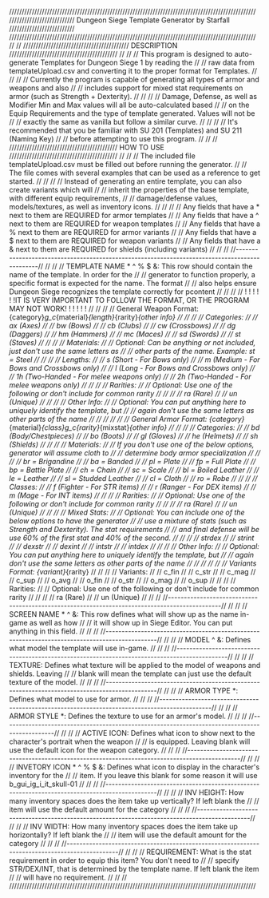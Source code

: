 //////////////////////////////////////////////////////////////////////////////////////////////////
////////////////////////// Dungeon Siege Template Generator by Starfall //////////////////////////
//////////////////////////////////////////////////////////////////////////////////////////////////
//																								//
////////////////////////////////////////// DESCRIPTION ///////////////////////////////////////////
//																								//
//	This program is designed to auto-generate Templates for Dungeon Siege 1 by reading the		//
//		raw data from templateUpload.csv and converting it to the proper format for Templates.	//
//																								//
//	Currently the program is capable of generating all types of armor and weapons and also		//
//		includes support for mixed stat requirements on armor (such as Strength + Dexterity).	//
//																								//
//	Damage, Defense, as well as Modifier Min and Max values will all be auto-calculated based	//
//		on the Equip Requirements and the type of template generated. Values will not be 		//
//		exactly the same as vanilla but follow a similar curve.									//
//																								//
//	It's recommended that you be familiar with SU 201 (Templates) and SU 211 (Naming Key)		//
//		before attempting to use this program.													//
//																								//
/////////////////////////////////////////// HOW TO USE ///////////////////////////////////////////
//																								//
//	The included file templateUpload.csv must be filled out before running the generator.		//
//	The file comes with several examples that can be used as a reference to get started.		//
//																								//
//	Instead of generating an entire template, you can also create variants which will			//
//	inherit the properties of the base template, with different equip requirements,				//
//	damage/defense values, models/textures, as well as inventory icons.							//
//																								//
//			Any fields that have a * next to them are REQUIRED for armor templates				//
//			Any fields that have a ^ next to them are REQUIRED for weapon templates				//
//			Any fields that have a % next to them are REQUIRED for armor variants				//
//			Any fields that have a $ next to them are REQUIRED for weapon variants				//
//		Any fields that have a & next to them are REQUIRED for shields (including variants)		//
//																								//
//----------------------------------------------------------------------------------------------//
//																								//
//	TEMPLATE NAME * ^ % $ &: This row should contain the name of the template. In order for the	//
//		generator to function properly, a specific format is expected for the name. The format	//
//		also helps ensure Dungeon Siege recognizes the template correctly for pcontent			//
//																								//
// ! ! ! ! ! !IT IS VERY IMPORTANT TO FOLLOW THE FORMAT, OR THE PROGRAM MAY NOT WORK! ! ! ! ! ! //
//																								//
//		General Weapon Format: {category}_g_c_{material}_{length}_{rarity}_{other info}			//
//																								//
//			Categories:																			//
//				ax	(Axes)																		//
//				bw	(Bows)																		//
//				cb	(Clubs)																		//
//				cw	(Crossbows)																	//
//				dg	(Daggers)																	//
//				hm	(Hammers)																	//
//				mc	(Maces)																		//
//				sd	(Swords)																	//
//				st	(Staves)																	//
//																								//
//			Materials:																			//
//				Optional: Can be anything or not included, just don't use the same letters as 	//
//				other parts of the name. Example: _st_ = Steel									//
//																								//
//			Lengths:																			//
//				s	(Short - For Bows only)														//
//				m	(Medium - For Bows and Crossbows only)										//
//				l	(Long - For Bows and Crossbows only)										//
//				1h	(Two-Handed - For melee weapons only)										//
//				2h	(Two-Handed - For melee weapons only)										//
//																								//
//			Rarities:																			//
//				Optional: Use one of the following or don't include for common rarity			//
//																								//
//				ra	(Rare)																		//
//				un	(Unique)																	//
//																								//
//			Other Info:																			//
//				Optional: You can put anything here to uniquely identify the template, but		//
//				again don't use the same letters as other parts of the name						//
//																								//
//																								//
//		General Armor Format: {category}_{material}_{class}_g_c_{rarity}_{mixstat}_{other info}	//
//																								//
//			Categories:																			//
//				bd	(Body/Chestpieces)															//
//				bo	(Boots)																		//
//				gl	(Gloves)																	//
//				he	(Helmets)																	//
//				sh	(Shields)																	//
//																								//
//			Materials:																			//
//				If you don't use one of the below options, generator will assume cloth to		//
//				determine body armor specialization												//
//																								//
//				br = Brigandine																	//
//				ba = Banded																		//
//				pl = Plate																		//
//				fp = Full Plate																	//
//				bp = Battle Plate																//
//				ch = Chain																		//
//				sc = Scale																		//
//				bl = Boiled Leather																//
//				le = Leather																	//
//				sl = Studded Leather															//
//				cl = Cloth																		//
//				ro = Robe																		//
//																								//
//			Classes:																			//
//				f	(Fighter - For STR items)													//
//				r	(Ranger - For DEX items)													//
//				m	(Mage - For INT items)														//
//																								//
//			Rarities:																			//
//				Optional: Use one of the following or don't include for common rarity			//
//																								//
//				ra	(Rare)																		//
//				un	(Unique)																	//
//																								//
//			Mixed Stats:																		//
//				Optional: You can include one of the below options to have the generator		//
//				use a mixture of stats (such as Strength and Dexterity). The stat requirements	//
//				and final defense will be use 60% of the first stat and 40% of the second.		//
//																								//
//				strdex																			//
//				strint																			//
//				dexstr																			//
//				dexint																			//
//				intstr																			//
//				intdex																			//
//																								//
//			Other Info:																			//
//				Optional: You can put anything here to uniquely identify the template, but		//
//				again don't use the same letters as other parts of the name						//
//																								//
//																								//
//		Variants Format: {variant}_{rarity}														//
//																								//
//			Variants:																			//
//				c_fin																			//
//				c_str																			//
//				c_mag																			//
//				c_sup																			//
//				o_avg																			//
//				o_fin																			//
//				o_str																			//
//				o_mag																			//
//				o_sup																			//
//																								//
//			Rarities:																			//
//				Optional: Use one of the following or don't include for common rarity			//
//																								//
//				ra	(Rare)																		//
//				un	(Unique)																	//
//																								//
//----------------------------------------------------------------------------------------------//
//																								//
//	SCREEN NAME * ^ &: This row defines what will show up as the name in-game as well as how	//
//		it will show up in Siege Editor. You can put anything in this field.					//
//																								//
//----------------------------------------------------------------------------------------------//
//																								//
//	MODEL ^ &: Defines what model the template will use in-game.								//
//																								//
//----------------------------------------------------------------------------------------------//
//																								//
//	TEXTURE: Defines what texture will be applied to the model of weapons and shields. Leaving	//
//		blank will mean the template can just use the default texture of the model.				//
//																								//
//----------------------------------------------------------------------------------------------//
//																								//
//	ARMOR TYPE *: Defines what model to use for armor.											//
//																								//
//----------------------------------------------------------------------------------------------//
//																								//
//	ARMOR STYLE *: Defines the texture to use for an armor's model.								//
//																								//
//----------------------------------------------------------------------------------------------//
//																								//
//	ACTIVE ICON: Defines what icon to show next to the character's portrait when the weapon		//
//		is equipped. Leaving blank will use the default icon for the weapon category.			//
//																								//
//----------------------------------------------------------------------------------------------//
//																								//
//	INVETORY ICON * ^ % $ &: Defines what icon to display in the character's inventory for the	//
//		item. If you leave this blank for some reason it will use b_gui_ig_i_it_skull-01		//
//																								//
//----------------------------------------------------------------------------------------------//
//																								//
//	INV HEIGHT: How many inventory spaces does the item take up vertically? If left blank the	//
//		item will use the default amount for the category										//
//																								//
//----------------------------------------------------------------------------------------------//
//																								//
//	INV WIDTH: How many inventory spaces does the item take up horizontally? If left blank the	//
//		item will use the default amount for the category										//
//																								//
//----------------------------------------------------------------------------------------------//
//																								//
//	REQUIREMENT: What is the stat requirement in order to equip this item? You don't need to	//
//		specify STR/DEX/INT, that is determined by the template name. If left blank the item	//
//		will have no requirement.																//
//																								//
//////////////////////////////////////////////////////////////////////////////////////////////////

